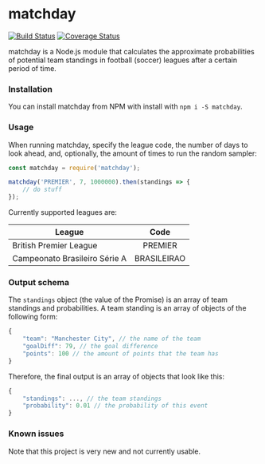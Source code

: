 # matchday
[![Build Status](https://travis-ci.org/Bluefire2/matchday.svg?branch=master)](https://travis-ci.org/Bluefire2/matchday)
[![Coverage Status](https://coveralls.io/repos/github/Bluefire2/matchday/badge.svg?branch=master)](https://coveralls.io/github/Bluefire2/matchday?branch=master)

matchday is a Node.js module that calculates the approximate probabilities of potential team standings in football (soccer) leagues after a certain period of time.

### Installation
You can install matchday from NPM with install with `npm i -S matchday`.

### Usage
 When running matchday, specify the league code, the number of days to look ahead, and, optionally, the amount of times to run the random sampler:

```javascript
const matchday = require('matchday');

matchday('PREMIER', 7, 1000000).then(standings => {
    // do stuff
});
```

Currently supported leagues are:

| League        | Code          |
| ------------- |:-------------:|
| British Premier League      | PREMIER |
| Campeonato Brasileiro Série A      | BRASILEIRAO      |

### Output schema
The `standings` object (the value of the Promise) is an array of team standings and probabilities. A team standing is an array of objects of the following form:

```javascript
{
    "team": "Manchester City", // the name of the team
    "goalDiff": 79, // the goal difference
    "points": 100 // the amount of points that the team has
}
```

Therefore, the final output is an array of objects that look like this:

```javascript
{
    "standings": ..., // the team standings
    "probability": 0.01 // the probability of this event
}
```

### Known issues
Note that this project is very new and not currently usable.
